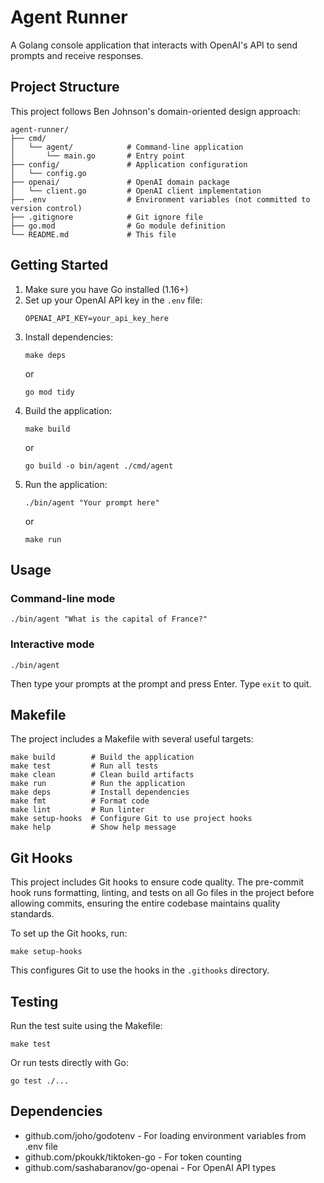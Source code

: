 # Agent Runner

A Golang console application that interacts with OpenAI's API to send prompts and receive responses.

## Project Structure

This project follows Ben Johnson's domain-oriented design approach:

```
agent-runner/
├── cmd/
│   └── agent/            # Command-line application
│       └── main.go       # Entry point
├── config/               # Application configuration
│   └── config.go
├── openai/               # OpenAI domain package
│   └── client.go         # OpenAI client implementation
├── .env                  # Environment variables (not committed to version control)
├── .gitignore            # Git ignore file
├── go.mod                # Go module definition
└── README.md             # This file
```

## Getting Started

1. Make sure you have Go installed (1.16+)
2. Set up your OpenAI API key in the `.env` file:
   ```
   OPENAI_API_KEY=your_api_key_here
   ```
3. Install dependencies:
   ```
   make deps
   ```
   or
   ```
   go mod tidy
   ```
4. Build the application:
   ```
   make build
   ```
   or
   ```
   go build -o bin/agent ./cmd/agent
   ```
5. Run the application:
   ```
   ./bin/agent "Your prompt here"
   ```
   or
   ```
   make run
   ```

## Usage

### Command-line mode

```
./bin/agent "What is the capital of France?"
```

### Interactive mode

```
./bin/agent
```

Then type your prompts at the prompt and press Enter. Type `exit` to quit.

## Makefile

The project includes a Makefile with several useful targets:

```
make build        # Build the application
make test         # Run all tests
make clean        # Clean build artifacts
make run          # Run the application
make deps         # Install dependencies
make fmt          # Format code
make lint         # Run linter
make setup-hooks  # Configure Git to use project hooks
make help         # Show help message
```

## Git Hooks

This project includes Git hooks to ensure code quality. The pre-commit hook runs formatting, linting, and tests on all Go files in the project before allowing commits, ensuring the entire codebase maintains quality standards.

To set up the Git hooks, run:

```
make setup-hooks
```

This configures Git to use the hooks in the `.githooks` directory.

## Testing

Run the test suite using the Makefile:

```
make test
```

Or run tests directly with Go:

```
go test ./...
```

## Dependencies

- github.com/joho/godotenv - For loading environment variables from .env file
- github.com/pkoukk/tiktoken-go - For token counting
- github.com/sashabaranov/go-openai - For OpenAI API types
